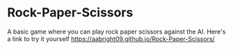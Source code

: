# Rock-Paper-Scissors
A basic game where you can play rock paper scissors against the AI.
Here's a link to try it yourself https://aabright09.github.io/Rock-Paper-Scissors/
